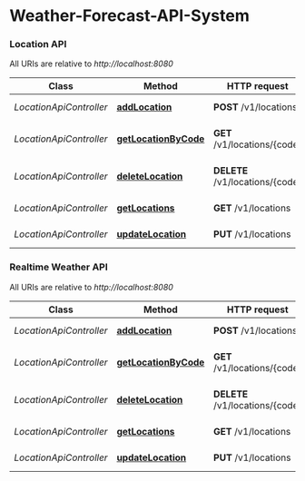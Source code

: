 # Weather-Forecast-API-System

### Location API

All URIs are relative to *http://localhost:8080*

 Class                   | Method                                                         | HTTP request                    | Description                
-------------------------|----------------------------------------------------------------|---------------------------------|----------------------------
 *LocationApiController* | [**addLocation**](docs/LocationApi.md#addLocation)             | **POST** /v1/locations          | Adds a location            
 *LocationApiController* | [**getLocationByCode**](docs/LocationApi.md#getLocationByCode) | **GET** /v1/locations/{code}    | Get location by code       
 *LocationApiController* | [**deleteLocation**](docs/LocationApi.md#deleteLocation)       | **DELETE** /v1/locations/{code} | Deletes a location by code 
 *LocationApiController* | [**getLocations**](docs/LocationApi.md#getLocations)           | **GET** /v1/locations           | Returns all locations      
 *LocationApiController* | [**updateLocation**](docs/LocationApi.md#updateLocation)       | **PUT** /v1/locations           | Updates a location         

### Realtime Weather API

All URIs are relative to *http://localhost:8080*

 Class                   | Method                                                         | HTTP request                    | Description                
-------------------------|----------------------------------------------------------------|---------------------------------|----------------------------
 *LocationApiController* | [**addLocation**](docs/LocationApi.md#addLocation)             | **POST** /v1/locations          | Adds a location            
 *LocationApiController* | [**getLocationByCode**](docs/LocationApi.md#getLocationByCode) | **GET** /v1/locations/{code}    | Get location by code       
 *LocationApiController* | [**deleteLocation**](docs/LocationApi.md#deleteLocation)       | **DELETE** /v1/locations/{code} | Deletes a location by code 
 *LocationApiController* | [**getLocations**](docs/LocationApi.md#getLocations)           | **GET** /v1/locations           | Returns all locations      
 *LocationApiController* | [**updateLocation**](docs/LocationApi.md#updateLocation)       | **PUT** /v1/locations           | Updates a location
